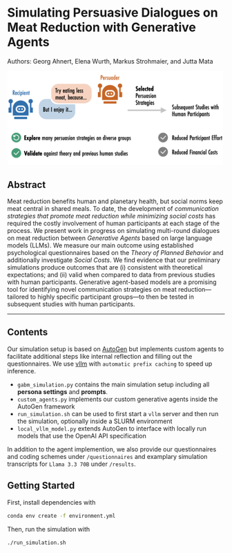 # Simulating Persuasive Dialogues on Meat Reduction with Generative Agents

Authors: Georg Ahnert, Elena Wurth, Markus Strohmaier, and Jutta Mata

<img src="figure1.png" width="500" />

## Abstract

Meat reduction benefits human and planetary health, but social norms keep meat central in shared meals.
To date, the development of _communication strategies that promote meat reduction while minimizing social costs_ has required the costly involvement of human participants at each stage of the process. We present work in progress on simulating multi-round dialogues on meat reduction between _Generative Agents_ based on large language models (LLMs). We measure our main outcome using established psychological questionnaires based on the _Theory of Planned Behavior_ and additionally investigate _Social Costs_. We find evidence that our preliminary simulations produce outcomes that are (i) consistent with theoretical expectations; and (ii) valid when compared to data from previous studies with human participants. Generative agent-based models are a promising tool for identifying novel communication strategies on meat reduction—tailored to highly specific participant groups—to then be tested in subsequent studies with human participants.

---

## Contents
Our simulation setup is based on [AutoGen](https://github.com/microsoft/autogen) but implements custom agents to facilitate additional steps like internal reflection and filling out the questionnaires. We use [vllm](https://docs.vllm.ai/en/stable/) with `automatic prefix caching` to speed up inference.

- `gabm_simulation.py` contains the main simulation setup including all **persona settings** and **prompts**.
- `custom_agents.py` implements our custom generative agents inside the AutoGen framework
- `run_simulation.sh` can be used to first start a `vllm` server and then run the simulation, optionally inside a SLURM environment
- `local_vllm_model.py` extends AutoGen to interface with locally run models that use the OpenAI API specification

In addition to the agent implemention, we also provide our questionnaires and coding schemes under `/questionnaires` and examplary simulation transcripts for `Llama 3.3 70B` under `/results`.

## Getting Started

First, install dependencies with
```bash
conda env create -f environment.yml
```

Then, run the simulation with
```bash
./run_simulation.sh
```
